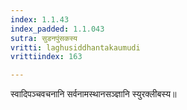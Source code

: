 ```yaml
---
index: 1.1.43
index_padded: 1.1.043
sutra: सुडनपुंसकस्य
vritti: laghusiddhantakaumudi
vrittiindex: 163

---
```

स्वादिपञ्चवचनानि सर्वनामस्थानसञ्ज्ञानि स्युरक्लीबस्य॥